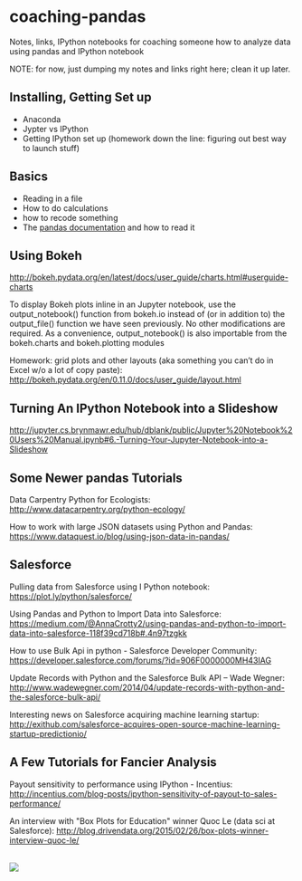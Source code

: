 # coaching-pandas
Notes, links, IPython notebooks for coaching someone how to analyze data using pandas and IPython notebook

NOTE: for now, just dumping my notes and links right here; clean it up later.

## Installing, Getting Set up
<ul><li> Anaconda</li>
<li>Jypter vs IPython</li>
<li>Getting IPython set up (homework down the line:  figuring out best way to launch stuff)</li></ul>


## Basics
<ul><li>Reading in a file</li>
<li> How to do calculations</li>
<li> how to recode something</li>
<li> The  <a href="http://pandas.pydata.org/pandas-docs/stable/">pandas documentation</a> and how to read it</li></ul>



## Using Bokeh
http://bokeh.pydata.org/en/latest/docs/user_guide/charts.html#userguide-charts

To display Bokeh plots inline in an Jupyter notebook, use the output_notebook() function from bokeh.io instead of (or in addition to) the output_file() function we have seen previously. No other modifications are required.
As a convenience, output_notebook() is also importable from the bokeh.charts and bokeh.plotting modules

Homework: grid plots and other layouts (aka something you can’t do in Excel w/o a lot of copy paste):
http://bokeh.pydata.org/en/0.11.0/docs/user_guide/layout.html


## Turning An IPython Notebook into a Slideshow
http://jupyter.cs.brynmawr.edu/hub/dblank/public/Jupyter%20Notebook%20Users%20Manual.ipynb#6.-Turning-Your-Jupyter-Notebook-into-a-Slideshow


## Some Newer pandas Tutorials
Data Carpentry Python for Ecologists: http://www.datacarpentry.org/python-ecology/

How to work with large JSON datasets using Python and Pandas:
https://www.dataquest.io/blog/using-json-data-in-pandas/


## Salesforce

Pulling data from Salesforce using I Python notebook: https://plot.ly/python/salesforce/

Using Pandas and Python to Import Data into Salesforce: https://medium.com/@AnnaCrotty2/using-pandas-and-python-to-import-data-into-salesforce-118f39cd718b#.4n97tzgkk

How to use Bulk Api in python - Salesforce Developer Community: https://developer.salesforce.com/forums/?id=906F0000000MH43IAG

Update Records with Python and the Salesforce Bulk API – Wade Wegner: http://www.wadewegner.com/2014/04/update-records-with-python-and-the-salesforce-bulk-api/

Interesting news on Salesforce acquiring machine learning startup: http://exithub.com/salesforce-acquires-open-source-machine-learning-startup-predictionio/


## A Few Tutorials for Fancier Analysis
Payout sensitivity to performance using IPython - Incentius: http://incentius.com/blog-posts/ipython-sensitivity-of-payout-to-sales-performance/

An interview with "Box Plots for Education" winner Quoc Le (data sci at Salesforce): http://blog.drivendata.org/2015/02/26/box-plots-winner-interview-quoc-le/

<br/><img src="http://beej.us/graffiti/archive/pandagun/pandagun.svg">
